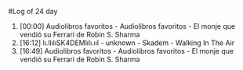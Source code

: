 #Log of 24 day

1. [00:00] Audiolibros favoritos - Audiolibros favoritos - El monje que vendió su Ferrari de Robin S. Sharma
1. [16:12] lı.llılıSK4DEMlılı.ııl - unknown - Skadem - Walking In The Air
1. [16:49] Audiolibros favoritos - Audiolibros favoritos - El monje que vendió su Ferrari de Robin S. Sharma
